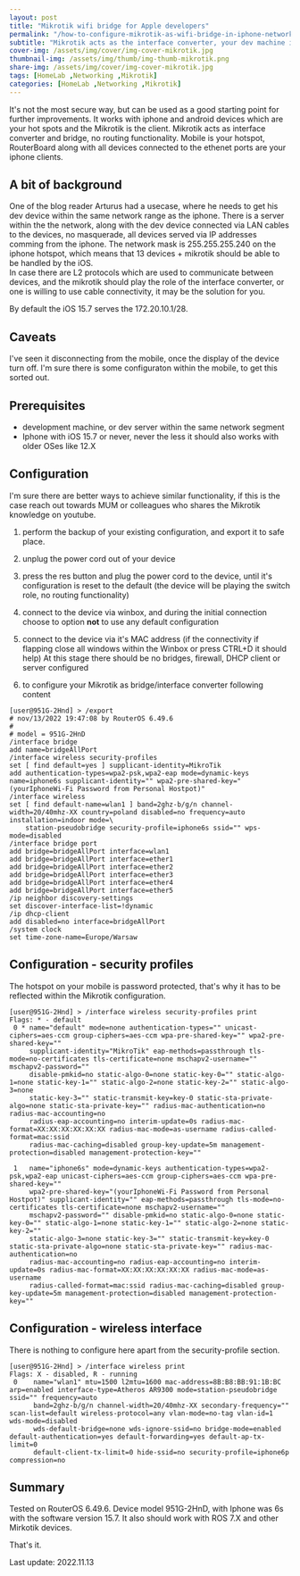 ```yaml
---
layout: post
title: "Mikrotik wifi bridge for Apple developers"
permalink: "/how-to-configure-mikrotik-as-wifi-bridge-in-iphone-network/"
subtitle: "Mikrotik acts as the interface converter, your dev machine in the same network range as your iphone"
cover-img: /assets/img/cover/img-cover-mikrotik.jpg
thumbnail-img: /assets/img/thumb/img-thumb-mikrotik.png
share-img: /assets/img/cover/img-cover-mikrotik.jpg
tags: [HomeLab ,Networking ,Mikrotik]
categories: [HomeLab ,Networking ,Mikrotik]
---
```

It's not the most secure way, but can be used as a good starting point for further improvements. It works with iphone and android devices which are your hot spots and the Mikrotik is the client. Mikrotik acts as interface converter and bridge, no routing functionality. Mobile is your hotspot, RouterBoard along with all devices connected to the ethenet ports are your iphone clients.

## A bit of background

One of the blog reader Arturus had a usecase, where he needs to get his dev device within the same network range as the iphone. There is a server within the the network, along with the dev device connected via LAN cables to the devices, no masquerade, all devices served via IP addresses comming from the iphone. The network mask is 255.255.255.240 on the iphone hotspot, which means that 13 devices + mikrotik should be able to be handled by the iOS.<br>
In case there are L2 protocols which are used to communicate between devices, and the mikrotik should play the role of the interface converter, or one is willing to use cable connectivity, it may be the solution for you.

By default the iOS 15.7 serves the 172.20.10.1/28.

## Caveats

I've seen it disconnecting from the mobile, once the display of the device turn off. I'm sure there is some configuraton within the mobile, to get this sorted out.

## Prerequisites

+ development machine, or dev server within the same network segment
+ Iphone with iOS 15.7 or never, never the less it should also works with older OSes like 12.X

## Configuration

I'm sure there are better ways to achieve similar functionality, if this is the case reach out towards MUM or colleagues who shares the Mikrotik knowledge on youtube.

1. perform the backup of your existing configuration, and export it to safe place.

2. unplug the power cord out of your device
3. press the res button and plug the power cord to the device, until it's configuration is reset to the default (the device will be playing the switch role, no routing functionality)
4. connect to the device via winbox, and during the initial connection choose to option **not** to use any default configuration
5. connect to the device via it's MAC address (if the connectivity if flapping close all windows within the Winbox or press CTRL+D it should help)
At this stage there should be no bridges, firewall, DHCP client or server configured
6. to configure your Mikrotik as bridge/interface converter following content

```shell
[user@951G-2Hnd] > /export 
# nov/13/2022 19:47:08 by RouterOS 6.49.6
#
# model = 951G-2HnD
/interface bridge
add name=bridgeAllPort
/interface wireless security-profiles
set [ find default=yes ] supplicant-identity=MikroTik
add authentication-types=wpa2-psk,wpa2-eap mode=dynamic-keys name=iphone6s supplicant-identity="" wpa2-pre-shared-key="(yourIphoneWi-Fi Password from Personal Hostpot)"
/interface wireless
set [ find default-name=wlan1 ] band=2ghz-b/g/n channel-width=20/40mhz-XX country=poland disabled=no frequency=auto installation=indoor mode=\
    station-pseudobridge security-profile=iphone6s ssid="" wps-mode=disabled
/interface bridge port
add bridge=bridgeAllPort interface=wlan1
add bridge=bridgeAllPort interface=ether1
add bridge=bridgeAllPort interface=ether2
add bridge=bridgeAllPort interface=ether3
add bridge=bridgeAllPort interface=ether4
add bridge=bridgeAllPort interface=ether5
/ip neighbor discovery-settings
set discover-interface-list=!dynamic
/ip dhcp-client
add disabled=no interface=bridgeAllPort
/system clock
set time-zone-name=Europe/Warsaw
```

## Configuration - security profiles

The hotspot on your mobile is password protected, that's why it has to be reflected within the Mikrotik configuration.

```shell
[user@951G-2Hnd] > /interface wireless security-profiles print 
Flags: * - default 
 0 * name="default" mode=none authentication-types="" unicast-ciphers=aes-ccm group-ciphers=aes-ccm wpa-pre-shared-key="" wpa2-pre-shared-key="" 
     supplicant-identity="MikroTik" eap-methods=passthrough tls-mode=no-certificates tls-certificate=none mschapv2-username="" mschapv2-password="" 
     disable-pmkid=no static-algo-0=none static-key-0="" static-algo-1=none static-key-1="" static-algo-2=none static-key-2="" static-algo-3=none 
     static-key-3="" static-transmit-key=key-0 static-sta-private-algo=none static-sta-private-key="" radius-mac-authentication=no radius-mac-accounting=no 
     radius-eap-accounting=no interim-update=0s radius-mac-format=XX:XX:XX:XX:XX:XX radius-mac-mode=as-username radius-called-format=mac:ssid 
     radius-mac-caching=disabled group-key-update=5m management-protection=disabled management-protection-key="" 

 1   name="iphone6s" mode=dynamic-keys authentication-types=wpa2-psk,wpa2-eap unicast-ciphers=aes-ccm group-ciphers=aes-ccm wpa-pre-shared-key="" 
     wpa2-pre-shared-key="(yourIphoneWi-Fi Password from Personal Hostpot)" supplicant-identity="" eap-methods=passthrough tls-mode=no-certificates tls-certificate=none mschapv2-username="" 
     mschapv2-password="" disable-pmkid=no static-algo-0=none static-key-0="" static-algo-1=none static-key-1="" static-algo-2=none static-key-2="" 
     static-algo-3=none static-key-3="" static-transmit-key=key-0 static-sta-private-algo=none static-sta-private-key="" radius-mac-authentication=no 
     radius-mac-accounting=no radius-eap-accounting=no interim-update=0s radius-mac-format=XX:XX:XX:XX:XX:XX radius-mac-mode=as-username 
     radius-called-format=mac:ssid radius-mac-caching=disabled group-key-update=5m management-protection=disabled management-protection-key="" 
```

## Configuration - wireless interface

There is nothing to configure here apart from the security-profile section.

```shell
[user@951G-2Hnd] > /interface wireless print 
Flags: X - disabled, R - running 
 0    name="wlan1" mtu=1500 l2mtu=1600 mac-address=8B:B8:BB:91:1B:BC arp=enabled interface-type=Atheros AR9300 mode=station-pseudobridge ssid="" frequency=auto 
      band=2ghz-b/g/n channel-width=20/40mhz-XX secondary-frequency="" scan-list=default wireless-protocol=any vlan-mode=no-tag vlan-id=1 wds-mode=disabled 
      wds-default-bridge=none wds-ignore-ssid=no bridge-mode=enabled default-authentication=yes default-forwarding=yes default-ap-tx-limit=0 
      default-client-tx-limit=0 hide-ssid=no security-profile=iphone6p compression=no 
```

## Summary

Tested on RouterOS 6.49.6. Device model 951G-2HnD, with Iphone was 6s with the software version 15.7. It also should work with ROS 7.X and other Mirkotik devices.

That's it.

Last update: 2022.11.13
